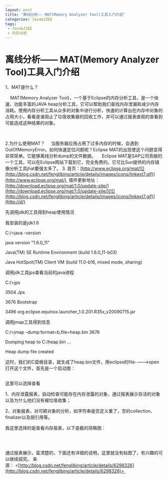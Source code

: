 ```yaml
---
layout: post
title: "离线分析—— MAT(Memory Analyzer Tool)工具入门介绍"
categories: Java&J2EE
tags: 
 - Java&J2EE
 - 内存分析
--- 
```


# 离线分析—— MAT(Memory Analyzer Tool)工具入门介绍

1、MAT是什么？

    MAT(Memory Analyzer Tool)，一个基于Eclipse的内存分析工具，是一个快速、功能丰富的JAVA heap分析工具，它可以帮助我们查找内存泄漏和减少内存消耗。使用内存分析工具从众多的对象中进行分析，快速的计算出在内存中对象的占用大小，看看是谁阻止了垃圾收集器的回收工作，并可以通过报表直观的查看到可能造成这种结果的对象。

    ![]()

2.为什么使用MAT？
    当服务器应用占用了过多内存的时候，会遇到OutOfMemoryError。如何快速定位问题呢？Eclipse MAT的出现使这个问题变得非常简单。它能够离线分析dump的文件数据。
    Eclipse MAT是SAP公司贡献的一个工具，可以在Eclipse网站下载到它，完全免费的。它可比Sun提供的内存镜像分析工具jhat要强太多了。
3.
首页：[http://www.eclipse.org/mat/![](http://blog.csdn.net/fenglibing/article/details/images/icons/linkext7.gif)](http://www.eclipse.org/mat/) 
插件更新地址：
[http://download.eclipse.org/mat/1.0/update-site/](http://download.eclipse.org/mat/1.0/update-site/)[![](http://blog.csdn.net/fenglibing/article/details/images/icons/linkext7.gif)](http://d/)

先调用jdk的工具得到heap使用情况

我安装的是jdk1.6

C:/>java -version

java version "1.6.0_11"

Java(TM) SE Runtime Environment (build 1.6.0_11-b03)

Java HotSpot(TM) Client VM (build 11.0-b16, mixed mode, sharing)

调用jdk工具jps查看当前的java进程

C:/>jps

3504 Jps

3676 Bootstrap

3496 org.eclipse.equinox.launcher_1.0.201.R35x_v20090715.jar

调用jmap工具得到信息

C:/>jmap -dump:format=b,file=heap.bin 3676

Dumping heap to C:/heap.bin ...

Heap dump file created

这时，我们的C盘根目录，就生成了heap.bin文件，用eclipse的file---->open打开这个文件，首先是一个启动图：

![]()

这里可以选择查看

1、内存泄露报表，自动检查可能存在内存泄露的对象，通过报表展示存活的对象以及为什么他们没有被垃圾收集；

2、对象报表，对可颖对象的分析，如字符串是否定义重了，空的collection、finalizer以及弱引用等。

我这里选择的是查看内存报表，以下是截的简略图：

![]()

 ![]()

通过报表展示，蛮清楚的，下面还有详细的说明，这里就没有帖图了，有兴趣的可以继续探究。
来源： <[http://blog.csdn.net/fenglibing/article/details/6298326](http://blog.csdn.net/fenglibing/article/details/6298326)> 
